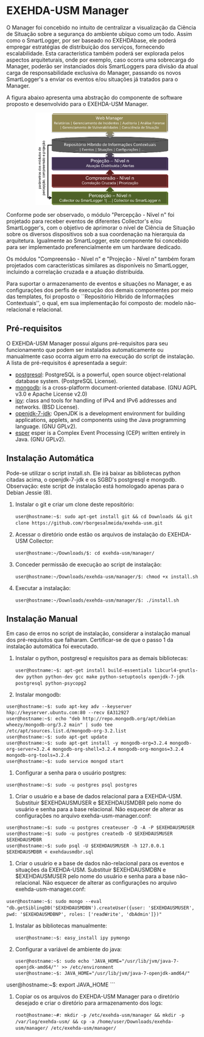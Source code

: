 # EXEHDA-USM Manager

O Manager foi concebido no intuito de centralizar a visualização da Ciência de Situação sobre a segurança do ambiente ubíquo como um todo. Assim como o SmartLogger, por ser baseado no EXEHDAbase, ele poderá empregar estratégias de distribuição dos serviços, fornecendo escalabilidade. Esta característica também poderá ser explorada pelos aspectos arquiteturais, onde por exemplo, caso ocorra uma sobrecarga do Manager, poderão ser instanciados dois SmartLoggers para divisão da atual carga de responsabilidade exclusiva do Manager, passando os novos SmartLogger's a enviar os eventos e/ou situações já tratados para o Manager.

A figura abaixo apresenta uma abstração do componente de software proposto e desenvolvido para o EXEHDA-USM Manager.

<p align="center">
  <img src="https://github.com/rborgesalmeida/exehda-usm/raw/prototipo-dissertacao/manager/exehda-usm-manager.png" width="350"/>
</p>

Conforme pode ser observado, o módulo "Percepção - Nível n"  foi projetado para receber eventos de diferentes Collector's e/ou SmartLogger's, com o objetivo de aprimorar o nível de Ciência de Situação sobre os diversos dispositivos sob a sua coordenação na hierarquia da arquitetura. Igualmente ao SmartLogger, este componente foi concebido para ser implementado preferencialmente em um hardware dedicado.

Os módulos "Compreensão - Nível n" e "Projeção - Nível n" também foram projetados com características similares as disponíveis no SmartLogger, incluindo a correlação cruzada e a atuação distribuída.

Para suportar o armazenamento de eventos e situações no Manager, e as configurações dos perfis de execução dos demais componentes por meio das templates, foi proposto o ``Repositório Híbrido de Informações Contextuais'', o qual, em sua implementação foi composto de: modelo não-relacional e relacional.

## Pré-requisitos

O EXEHDA-USM Manager possui alguns pré-requisitos para seu funcionamento que podem ser instalados automaticamente ou manualmente caso ocorra algum erro na execução do script de instalação. A lista de pré-requisitos é apresentada a seguir:

* [postgresql](http://www.postgresql.org/): PostgreSQL is a powerful, open source object-relational database system. (PostgreSQL License).
* [mongodb](https://www.mongodb.org/):  is a cross-platform document-oriented database. (GNU AGPL v3.0 e Apache License v2.0)
* [ipy](https://pypi.python.org/pypi/IPy/): class and tools for handling of IPv4 and IPv6 addresses and networks. (BSD License). 
* [openjdk-7-jdk](https://packages.debian.org/en/wheezy/openjdk-7-jdk): OpenJDK is a development environment for building applications, applets, and components using the Java programming language. (GNU GPLv2).
* [esper](http://www.espertech.com/products/index.php) esper is a Complex Event Processing (CEP) written entirely in Java. (GNU GPLv2).

## Instalação Automática
Pode-se utilizar o script install.sh. Ele irá baixar as bibliotecas python citadas acima, o openjdk-7-jdk e os SGBD's postgresql e mongodb. Observação: este script de instalação está homologado apenas para o Debian Jessie (8).

 1. Instalar o git e criar um clone deste repositório:	
 
 	`user@hostname:~$: sudo apt-get install git && cd Downloads && git clone https://github.com/rborgesalmeida/exehda-usm.git`

 1. Acessar o diretório onde estão os arquivos de instalação do EXEHDA-USM Collector:
 
 	`user@hostname:~/Downloads/$: cd exehda-usm/manager/`

 1. Conceder permissão de execução ao script de instalação:
 
	`user@hostname:~/Downloads/exehda-usm/manager/$: chmod +x install.sh`

 1. Executar a instalação: 
 
	`user@hostname:~/Downloads/exehda-usm/manager/$: ./install.sh`

## Instalação Manual
Em caso de erros no script de instalação, considerar a instalação manual dos pré-requisitos que falharam. Certificar-se de que o passo 1 da instalação automática foi executado.

1. Instalar o python, postgresql e requisitos para as demais bibliotecas:

	`user@hostname:~$: apt-get install build-essentials libcurl4-gnutls-dev python python-dev gcc make python-setuptools openjdk-7-jdk postgresql python-psycopg2`
	
1. Instalar mongodb:

```
user@hostname:~$: sudo apt-key adv --keyserver hkp://keyserver.ubuntu.com:80 --recv EA312927
user@hostname:~$: echo "deb http://repo.mongodb.org/apt/debian wheezy/mongodb-org/3.2 main" | sudo tee /etc/apt/sources.list.d/mongodb-org-3.2.list
user@hostname:~$: sudo apt-get update
user@hostname:~$: sudo apt-get install -y mongodb-org=3.2.4 mongodb-org-server=3.2.4 mongodb-org-shell=3.2.4 mongodb-org-mongos=3.2.4 mongodb-org-tools=3.2.4
user@hostname:~$: sudo service mongod start
```

1. Configurar a senha para o usuário postgres:

`user@hostname:~$: sudo -u postgres psql postgres `

1. Criar o usuário e a base de dados relacional para a EXEHDA-USM. Substituir $EXEHDAUSMUSER e $EXEHDAUSMDBR pelo nome do usuário e senha para a base relacional. Não esquecer de alterar as configurações no arquivo exehda-usm-manager.conf:

```
user@hostname:~$: sudo -u postgres createuser -D -A -P $EXEHDAUSMUSER
user@hostname:~$: sudo -u postgres createdb -O $EXEHDAUSMUSER $EXEHDAUSMDBR
user@hostname:~$: sudo psql -U $EXEHDAUSMUSER -h 127.0.0.1 $EXEHDAUSMDBR < exehdausmdbr.sql
```

1. Criar o usuário e a base de dados não-relacional para os eventos e situações da EXEHDA-USM. Substituir $EXEHDAUSMDBN e $EXEHDAUSMUSER pelo nome do usuário e senha para a base não-relacional. Não esquecer de alterar as configurações no arquivo exehda-usm-manager.conf: 

`user@hostname:~$: sudo mongo --eval "db.getSiblingDB('$EXEHDAUSMDBN').createUser({user: '$EXEHDAUSMUSER', pwd: '$EXEHDAUSMDBNP', roles: ['readWrite', 'dbAdmin']})"`

	
1. Instalar as bibliotecas manualmente: 

	`user@hostname:~$: easy_install ipy pymongo`
	
1. Configurar a variável de ambiente do java: 
 
	```
	user@hostname:~$: sudo echo 'JAVA_HOME="/usr/lib/jvm/java-7-openjdk-amd64/"' >> /etc/environment
	user@hostname:~$: JAVA_HOME="/usr/lib/jvm/java-7-openjdk-amd64/"
  user@hostname:~$: export JAVA_HOME
	```

1. Copiar os os arquivos do EXEHDA-USM Manager para o diretório desejado e criar o diretório para armazenamento dos logs:

 	`root@hostname:~#: mkdir -p /etc/exehda-usm/manager && mkdir -p /var/log/exehda-usm/ && cp -a /home/user/Downloads/exehda-usm/manager/ /etc/exehda-usm/manager/`
